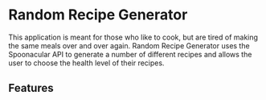 # Random Recipe Generator

This application is meant for those who like to cook, but are tired of making the same meals over and over again. Random Recipe Generator uses the Spoonacular API to generate a number of different recipes and allows the user to choose the health level of their recipes.

## Features

